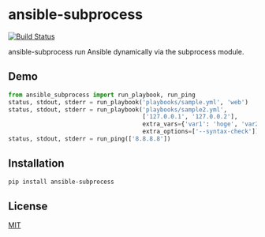 # ansible-subprocess
[![Build Status](https://travis-ci.org/uehara1414/ansible-subprocess.svg?branch=master)](https://travis-ci.org/uehara1414/ansible-subprocess)

ansible-subprocess run Ansible dynamically via the subprocess module.

## Demo

```python
from ansible_subprocess import run_playbook, run_ping
status, stdout, stderr = run_playbook('playbooks/sample.yml', 'web')
status, stdout, stderr = run_playbook('playbooks/sample2.yml',
                                      ['127.0.0.1', '127.0.0.2'],
                                      extra_vars={'var1': 'hoge', 'var2': 'fuga'},
                                      extra_options=['--syntax-check'])
status, stdout, stderr = run_ping(['8.8.8.8'])
```

## Installation

```bash
pip install ansible-subprocess
```

## License
[MIT](https://github.com/uehara1414/ansible-subprocess/blob/master/LICENSE)
